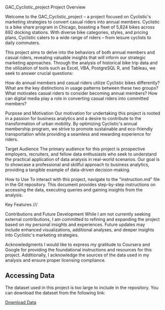 GAC_Cyclistic_project
Project Overview

Welcome to the GAC_Cyclistic_project – a project focused on Cyclistic's 
marketing strategies to convert casual riders into annual members. Cyclistic is a 
bike share program in Chicago, boasting a fleet of 5,824 bikes across 692 docking 
stations. With diverse bike categories, styles, and pricing plans, Cyclistic caters 
to a wide range of riders – from leisure cyclists to daily commuters.

This project aims to delve into the behaviors of both annual members and 
casual riders, revealing valuable insights that will inform our strategic 
marketing approaches. Through the analysis of historical bike trip data 
and the utilization of tools such as Excel, VBA, PostgreSQL R, and 
Tableau, we seek to answer crucial questions:

How do annual members and casual riders utilize Cyclistic bikes differently?
What are the key distinctions in usage patterns between these two groups?
What motivates casual riders to consider becoming annual members?
How can digital media play a role in converting casual riders into committed members?

Purpose and Motivation
Our motivation for undertaking this project is rooted in a passion for business 
analytics and a desire to contribute to the transformation of urban mobility. 
By optimizing Cyclistic's annual membership program, we strive to promote sustainable 
and eco-friendly transportation while providing a seamless and rewarding experience for riders.

Target Audience
The primary audience for this project is prospective employers, recruiters, and 
fellow data enthusiasts who seek to understand the practical application of data 
analysis in real-world scenarios. Our goal is to showcase a professional and 
skillful approach to business analytics, providing a tangible example of data-driven 
decision-making.

How to Use
To interact with this project, navigate to the "instruction.md" file in the Git 
repository. This document provides step-by-step instructions on accessing the data, 
executing queries and gaining insights from the analysis.

Key Features
///

Contributions and Future Development
While I am not currently seeking external contributions, I am committed to 
refining and expanding the project based on my personal insights and experiences. 
Future updates may include enhanced visualizations, additional analyses, and deeper 
insights into Cyclistic's marketing strategies.

Acknowledgments
I would like to express my gratitude to Coursera and Google for providing the 
foundational instructions and resources for this project. Additionally, I acknowledge 
the sources of the data used in my analysis and ensure proper licensing compliance.

## Accessing Data

The dataset used in this project is too large to include in the repository. You can download the dataset from the following link:

[Download Data](link_to_data)
